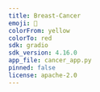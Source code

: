```yaml
---
title: Breast-Cancer
emoji: 💊
colorFrom: yellow
colorTo: red
sdk: gradio
sdk_version: 4.16.0
app_file: cancer_app.py
pinned: false
license: apache-2.0
---
```

